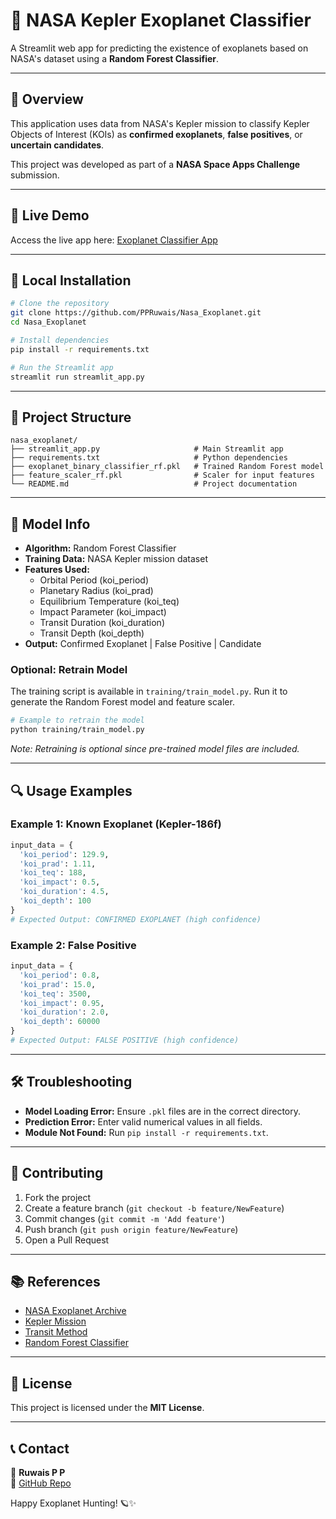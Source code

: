 # 🌌 NASA Kepler Exoplanet Classifier

A Streamlit web app for predicting the existence of exoplanets based on NASA's dataset using a **Random Forest Classifier**.

---

## 🌟 Overview
This application uses data from NASA's Kepler mission to classify Kepler Objects of Interest (KOIs) as **confirmed exoplanets**, **false positives**, or **uncertain candidates**.

This project was developed as part of a **NASA Space Apps Challenge** submission.

---

## 🚀 Live Demo
Access the live app here: [Exoplanet Classifier App](https://nasaexoplanet-v9i5osfgpf8cedmlaunhtv.streamlit.app/)

---

## 🔧 Local Installation

```bash
# Clone the repository
git clone https://github.com/PPRuwais/Nasa_Exoplanet.git
cd Nasa_Exoplanet

# Install dependencies
pip install -r requirements.txt

# Run the Streamlit app
streamlit run streamlit_app.py
```

---

## 📁 Project Structure

```plaintext
nasa_exoplanet/
├── streamlit_app.py                     # Main Streamlit app
├── requirements.txt                     # Python dependencies
├── exoplanet_binary_classifier_rf.pkl   # Trained Random Forest model
├── feature_scaler_rf.pkl                # Scaler for input features
└── README.md                            # Project documentation
```

---

## 🧠 Model Info

- **Algorithm:** Random Forest Classifier
- **Training Data:** NASA Kepler mission dataset
- **Features Used:**
  - Orbital Period (koi_period)
  - Planetary Radius (koi_prad)
  - Equilibrium Temperature (koi_teq)
  - Impact Parameter (koi_impact)
  - Transit Duration (koi_duration)
  - Transit Depth (koi_depth)
- **Output:** Confirmed Exoplanet | False Positive | Candidate

### Optional: Retrain Model
The training script is available in `training/train_model.py`. Run it to generate the Random Forest model and feature scaler.

```bash
# Example to retrain the model
python training/train_model.py
```

*Note: Retraining is optional since pre-trained model files are included.*

---

## 🔍 Usage Examples

### Example 1: Known Exoplanet (Kepler-186f)
```python
input_data = {
  'koi_period': 129.9,
  'koi_prad': 1.11,
  'koi_teq': 188,
  'koi_impact': 0.5,
  'koi_duration': 4.5,
  'koi_depth': 100
}
# Expected Output: CONFIRMED EXOPLANET (high confidence)
```

### Example 2: False Positive
```python
input_data = {
  'koi_period': 0.8,
  'koi_prad': 15.0,
  'koi_teq': 3500,
  'koi_impact': 0.95,
  'koi_duration': 2.0,
  'koi_depth': 60000
}
# Expected Output: FALSE POSITIVE (high confidence)
```

---

## 🛠️ Troubleshooting

- **Model Loading Error:** Ensure `.pkl` files are in the correct directory.
- **Prediction Error:** Enter valid numerical values in all fields.
- **Module Not Found:** Run `pip install -r requirements.txt`.

---

## 🤝 Contributing
1. Fork the project
2. Create a feature branch (`git checkout -b feature/NewFeature`)
3. Commit changes (`git commit -m 'Add feature'`)
4. Push branch (`git push origin feature/NewFeature`)
5. Open a Pull Request

---

## 📚 References
- [NASA Exoplanet Archive](https://exoplanetarchive.ipac.caltech.edu/)
- [Kepler Mission](https://www.nasa.gov/mission_pages/kepler/main/index.html)
- [Transit Method](https://exoplanets.nasa.gov/alien-worlds/ways-to-find-a-planet/#transits)
- [Random Forest Classifier](https://scikit-learn.org/stable/modules/ensemble.html#random-forests)

---

## 📄 License
This project is licensed under the **MIT License**.

---

## 📞 Contact
👤 **Ruwais P P**  
🔗 [GitHub Repo](https://github.com/PPRuwais/Nasa_Exoplanet)  

Happy Exoplanet Hunting! 🪐✨




